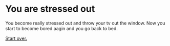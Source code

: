 # You are stressed out 

You become really stressed out and throw your tv out the window. Now you start to become bored aagin and you go back to bed.

[Start over.](../wake-up.md)
